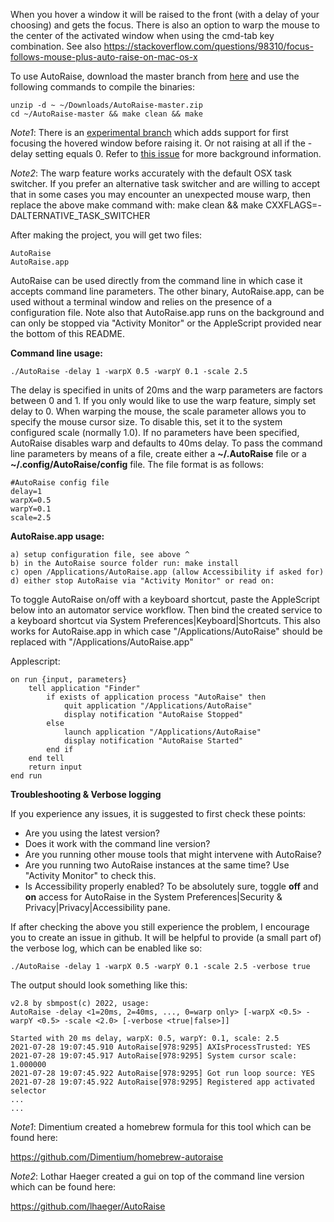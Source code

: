 When you hover a window it will be raised to the front (with a delay of your choosing) and gets the focus. There is also an
option to warp the mouse to the center of the activated window when using the cmd-tab key combination. See also
https://stackoverflow.com/questions/98310/focus-follows-mouse-plus-auto-raise-on-mac-os-x

To use AutoRaise, download the master branch from [here](https://github.com/sbmpost/AutoRaise/archive/refs/heads/master.zip)
and use the following commands to compile the binaries:

    unzip -d ~ ~/Downloads/AutoRaise-master.zip
    cd ~/AutoRaise-master && make clean && make

*Note1*: There is an [experimental branch](https://github.com/sbmpost/AutoRaise/tree/7-47-focus-without-raise-experimental)
which adds support for first focusing the hovered window before raising it. Or not raising at all if the -delay setting equals 0.
Refer to [this issue](https://github.com/sbmpost/AutoRaise/issues/47) for more background information.

*Note2*: The warp feature works accurately with the default OSX task switcher. If you prefer an alternative task switcher and
are willing to accept that in some cases you may encounter an unexpected mouse warp, then replace the above make command with:
make clean && make CXXFLAGS=-DALTERNATIVE_TASK_SWITCHER

After making the project, you will get two files:

    AutoRaise
    AutoRaise.app

AutoRaise can be used directly from the command line in which case it accepts command line parameters. The other binary,
AutoRaise.app, can be used without a terminal window and relies on the presence of a configuration file. Note also that
AutoRaise.app runs on the background and can only be stopped via "Activity Monitor" or the AppleScript provided near the
bottom of this README.

**Command line usage:**

    ./AutoRaise -delay 1 -warpX 0.5 -warpY 0.1 -scale 2.5

The delay is specified in units of 20ms and the warp parameters are factors between 0 and 1. If you only would like to use
the warp feature, simply set delay to 0. When warping the mouse, the scale parameter allows you to specify the mouse cursor
size. To disable this, set it to the system configured scale (normally 1.0). If no parameters have been specified, AutoRaise
disables warp and defaults to 40ms delay. To pass the command line parameters by means of a file, create either a
**~/.AutoRaise** file or a **~/.config/AutoRaise/config** file. The file format is as follows:

    #AutoRaise config file
    delay=1 
    warpX=0.5
    warpY=0.1
    scale=2.5

**AutoRaise.app usage:**

    a) setup configuration file, see above ^
    b) in the AutoRaise source folder run: make install
    c) open /Applications/AutoRaise.app (allow Accessibility if asked for)
    d) either stop AutoRaise via "Activity Monitor" or read on:

To toggle AutoRaise on/off with a keyboard shortcut, paste the AppleScript below into an automator service workflow. Then
bind the created service to a keyboard shortcut via System Preferences|Keyboard|Shortcuts. This also works for AutoRaise.app
in which case "/Applications/AutoRaise" should be replaced with "/Applications/AutoRaise.app"

Applescript:

    on run {input, parameters}
        tell application "Finder"
            if exists of application process "AutoRaise" then
                quit application "/Applications/AutoRaise"
                display notification "AutoRaise Stopped"
            else
                launch application "/Applications/AutoRaise"
                display notification "AutoRaise Started"
            end if
        end tell
        return input
    end run

**Troubleshooting & Verbose logging**

If you experience any issues, it is suggested to first check these points:

- Are you using the latest version?
- Does it work with the command line version?
- Are you running other mouse tools that might intervene with AutoRaise?
- Are you running two AutoRaise instances at the same time? Use "Activity Monitor" to check this.
- Is Accessibility properly enabled? To be absolutely sure, toggle **off** and **on** access
for AutoRaise in the System Preferences|Security & Privacy|Privacy|Accessibility pane.

If after checking the above you still experience the problem, I encourage you to create an issue
in github. It will be helpful to provide (a small part of) the verbose log, which can be enabled
like so:

    ./AutoRaise -delay 1 -warpX 0.5 -warpY 0.1 -scale 2.5 -verbose true

The output should look something like this:

    v2.8 by sbmpost(c) 2022, usage:
    AutoRaise -delay <1=20ms, 2=40ms, ..., 0=warp only> [-warpX <0.5> -warpY <0.5> -scale <2.0> [-verbose <true|false>]]

    Started with 20 ms delay, warpX: 0.5, warpY: 0.1, scale: 2.5
    2021-07-28 19:07:45.910 AutoRaise[978:9295] AXIsProcessTrusted: YES
    2021-07-28 19:07:45.917 AutoRaise[978:9295] System cursor scale: 1.000000
    2021-07-28 19:07:45.922 AutoRaise[978:9295] Got run loop source: YES
    2021-07-28 19:07:45.922 AutoRaise[978:9295] Registered app activated selector
    ...
    ...

*Note1*: Dimentium created a homebrew formula for this tool which can be found here:

https://github.com/Dimentium/homebrew-autoraise

*Note2*: Lothar Haeger created a gui on top of the command line version which can be found here:

https://github.com/lhaeger/AutoRaise
